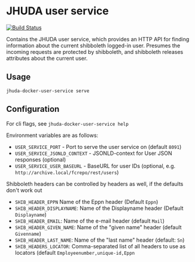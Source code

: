 # JHUDA user service

[![Build Status](https://travis-ci.com/jhu-sheridan-libraries/jhuda-docker-user-service.svg?branch=master)](https://travis-ci.com/jhu-sheridan-libraries/jhuda-docker-user-service)

Contains the JHUDA user service, which provides an HTTP API for finding information about the
current shibboleth logged-in user.  Presumes the incoming requests are protected by shibboleth, and
shibboleth releases attributes about the current user.

## Usage

    jhuda-docker-user-service serve

## Configuration

For cli flags, see `jhuda-docker-user-service help`

Environment variables are as follows:

* `USER_SERVICE_PORT` - Port to serve the user service on (default `8091`)
* `USER_SERVICE_JSONLD_CONTEXT` - JSONLD-context for User JSON responses (optional)
* `USER_SERVICE_USER_BASEURL` - BaseURL for user IDs (optional, e.g. `http://archive.local/fcrepo/rest/users`)

Shibboleth headers can be controlled by headers as well, if the defaults don't work out

* `SHIB_HEADER_EPPN` Name of the Eppn header (Default `Eppn`)
* `SHIB_HEADER_DISPLAYNAME`: Name of the Displayname header (Default `Displayname`)
* `SHIB_HEADER_EMAIL`: Name of the e-mail header (default `Mail`)
* `SHIB_HEADER_GIVEN_NAME`: Name of the "given name" header (default `Givenname`)
* `SHIB_HEADER_LAST_NAME`: Name of the "last name" header (default: `Sn`)
* `SHIB_HEADERS_LOCATOR`: Comma-separated list of all headers to use as locators (default `Employeenumber,unique-id,Eppn`
